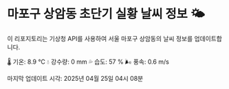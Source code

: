 
# 마포구 상암동 초단기 실황 날씨 정보 🌤️

이 리포지토리는 기상청 API를 사용하여 서울 마포구 상암동의 날씨 정보를 업데이트합니다. 

🌡️ 기온: 8.9 ℃
💧 강수량: 0 mm
💦 습도: 57 %
🌬️ 풍속: 0.6 m/s

마지막 업데이트 시각: 2025년 04월 25일 04시 08분    
